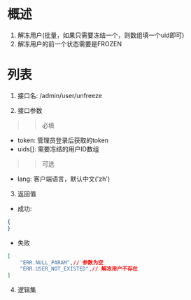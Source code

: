 # 概述

1. 解冻用户(批量，如果只需要冻结一个，则数组填一个uid即可)
2. 解冻用户的前一个状态需要是FROZEN

# 列表

1. 接口名: /admin/user/unfreeze

2. 接口参数

>>必填
* token: 管理员登录后获取的token
* uids[]: 需要冻结的用户ID数组

>>可选
* lang: 客户端语言，默认中文('zh')

3. 返回值
* 成功:
```json
{
}
```

* 失败
```json
[
    "ERR.NULL_PARAM",// 参数为空
    "ERR.USER_NOT_EXISTED",// 解冻用户不存在
]
```

4. 逻辑集